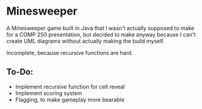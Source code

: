 # Minesweeper
<p> A Minesweeper game built in Java that I wasn't actually supposed to make for a COMP 250 presentation, but decided to make anyway because I can't create UML diagrams without actually making the build myself. </p>

<p> Incomplete, because recursive functions are hard. </p>

## To-Do:
<ul>
  <li> Implement recursive function for cell reveal </li>
  <li> Implement scoring system </li>  
  <li> Flagging, to make gameplay more bearable </li>
</ul>
